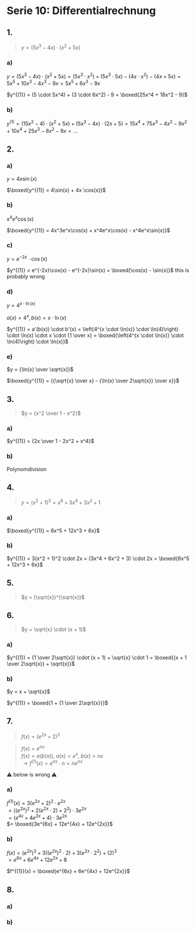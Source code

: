 # Serie 10: Differentialrechnung

## 1.

>$y = (5x^3 - 4x) \cdot (x^2 + 5x)$

### a)

$y = (5x^3 - 4x) \cdot (x^2 + 5x) = (5x^3 \cdot x^2) + (5x^3 \cdot 5x) - (4x \cdot x^2) - (4x + 5x) = 5x^5 + 10x^3 - 4x^3 - 9x = 5x^5 + 6x^3 - 9x$

$y^{(1)} = (5 \cdot 5x^4) + (3 \cdot 6x^2) - 9 = \boxed{25x^4 + 18x^2 - 9}$

### b)

$y^{(1)} = (15x^2 - 4) \cdot (x^2 + 5x) + (5x^3 - 4x) \cdot (2x + 5) = 15x^4 + 75x^3 - 4x^2 - 9x^2 + 10x^4 + 25x^3 - 8x^2 - 9x = \dots$

## 2.

### a)

$y = 4x \sin(x)$

$\boxed{y^{(1)} = 4\sin(x) + 4x \cos(x)}$

### b)

$x^4e^x\cos(x)$

$\boxed{y^{(1)} = 4x^3e^x\cos(x) + x^4e^x\cos(x) - x^4e^x\sin(x)}$

### c)

$y = e^{-2x} \cdot \cos(x)$

$y^{(1)} = e^{-2x}\cos(x) - e^{-2x}\sin(x) = \boxed{\cos(x) - \sin(x)}$ this is probably wrong

### d)

$y = 4^{x \cdot \ln(x)}$

$a(x) = 4^x, b(x) = x \cdot \ln(x)$

$y^{(1)} = a'(b(x)) \cdot b'(x) = \left(4^{x \cdot \ln(x)} \cdot \ln(4)\right) \cdot \ln(x) \cdot x \cdot {1 \over x} = \boxed{\left(4^{x \cdot \ln(x)} \cdot \ln(4)\right) \cdot \ln(x)}$

### e)

$y = {\ln(x) \over \sqrt{x}}$

$\boxed{y^{(1)} = {{\sqrt{x} \over x} - {\ln(x) \over 2\sqrt{x}} \over x}}$

## 3.

>$y = {x^2 \over 1 - x^2}$

### a)

$y^{(1)} = {2x \over 1 - 2x^2 + x^4}$

### b)

$\text{Polynomdivision}$

## 4.

>$y = (x^2 + 1)^3 = x^6 + 3x^4 + 3x^2 + 1$

### a)

$\boxed{y^{(1)} = 6x^5 + 12x^3 + 6x}$

### b)

$y^{(1)} = 3(x^2 + 1)^2 \cdot 2x = (3x^4 + 6x^2 + 3) \cdot 2x = \boxed{6x^5 + 12x^3 + 6x}$

## 5.

>$y = (\sqrt{x})^{\sqrt{x}}$

## 6.

>$y = \sqrt{x} \cdot (x + 1)$

### a)

$y^{(1)} = {1 \over 2\sqrt{x}} \cdot (x + 1) + \sqrt{x} \cdot 1 = \boxed{{x + 1 \over 2\sqrt{x}} + \sqrt{x}}$

### b)

$y = x + \sqrt{x}$

$y^{(1)} = \boxed{1 + {1 \over 2\sqrt{x}}}$

## 7.

>$f(x) = \left(e^{2x} + 2\right)^3$

>$f(x) = e^{nx}$\
>$f(x) = a(b(x)),\ a(x) = e^x,\ b(x) = nx$\
>$\rightarrow f^{(1)}(x) = e^{nx} \cdot n = ne^{nx}$

⚠️ below is wrong ⚠️

### a)

$f^{(1)}(x) = 3\left(e^{2x} + 2\right)^2 \cdot e^{2x}$\
$= ((e^{2x})^2 + 2(e^{2x} \cdot 2) + 2^2) \cdot 3e^{2x}$\
$= (e^{4x} + 4e^{2x} + 4) \cdot 3e^{2x}$\
$= \boxed{3e^{6x} + 12e^{4x} + 12e^{2x}}$

### b)

$f(x) = (e^{2x})^3 + 3((e^{2x})^2 \cdot 2) + 3(e^{2x} \cdot 2^2) + (2)^3$\
$= e^{6x} + 6e^{4x} + 12e^{2x} + 8$

$f^{(1)}(x) = \boxed{e^{6x} + 6e^{4x} + 12e^{2x}}$

## 8.

### a)

### b)
